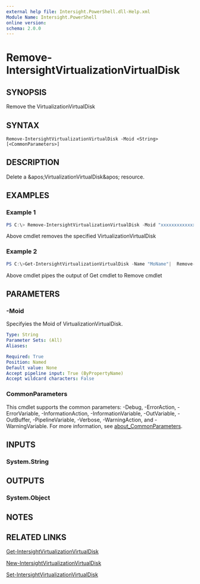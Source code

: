 ```yaml
---
external help file: Intersight.PowerShell.dll-Help.xml
Module Name: Intersight.PowerShell
online version:
schema: 2.0.0
---
```


# Remove-IntersightVirtualizationVirtualDisk

## SYNOPSIS
Remove the VirtualizationVirtualDisk

## SYNTAX

```
Remove-IntersightVirtualizationVirtualDisk -Moid <String> [<CommonParameters>]
```

## DESCRIPTION
Delete a &amp;apos;VirtualizationVirtualDisk&amp;apos; resource.

## EXAMPLES

### Example 1
```powershell
PS C:\> Remove-IntersightVirtualizationVirtualDisk -Moid "xxxxxxxxxxxxxxxxxxxxxxxxxxx"
```
Above cmdlet removes the specified VirtualizationVirtualDisk 

### Example 2
```powershell
PS C:\>Get-IntersightVirtualizationVirtualDisk -Name "MoName"|  Remove-IntersightVirtualizationVirtualDisk
```
Above cmdlet pipes the output of Get cmdlet to Remove cmdlet

## PARAMETERS

### -Moid
Specifyies the Moid of VirtualizationVirtualDisk.

```yaml
Type: String
Parameter Sets: (All)
Aliases:

Required: True
Position: Named
Default value: None
Accept pipeline input: True (ByPropertyName)
Accept wildcard characters: False
```

### CommonParameters
This cmdlet supports the common parameters: -Debug, -ErrorAction, -ErrorVariable, -InformationAction, -InformationVariable, -OutVariable, -OutBuffer, -PipelineVariable, -Verbose, -WarningAction, and -WarningVariable. For more information, see [about_CommonParameters](http://go.microsoft.com/fwlink/?LinkID=113216).

## INPUTS

### System.String

## OUTPUTS

### System.Object
## NOTES

## RELATED LINKS

[Get-IntersightVirtualizationVirtualDisk](./Get-IntersightVirtualizationVirtualDisk.md)

[New-IntersightVirtualizationVirtualDisk](./New-IntersightVirtualizationVirtualDisk.md)

[Set-IntersightVirtualizationVirtualDisk](./Set-IntersightVirtualizationVirtualDisk.md)

